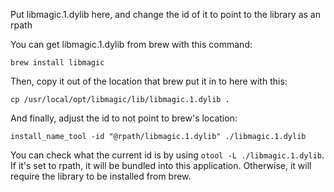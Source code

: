 Put libmagic.1.dylib here, and change the id of it to point to the library as an rpath

You can get libmagic.1.dylib from brew with this command:
```
brew install libmagic
```

Then, copy it out of the location that brew put it in to here with this:
```
cp /usr/local/opt/libmagic/lib/libmagic.1.dylib .
```

And finally, adjust the id to not point to brew's location:
```
install_name_tool -id "@rpath/libmagic.1.dylib" ./libmagic.1.dylib
```

You can check what the current id is by using `otool -L ./libmagic.1.dylib`. If it's set to rpath, it will be bundled into this application. Otherwise, it will require the library to be installed from brew.
